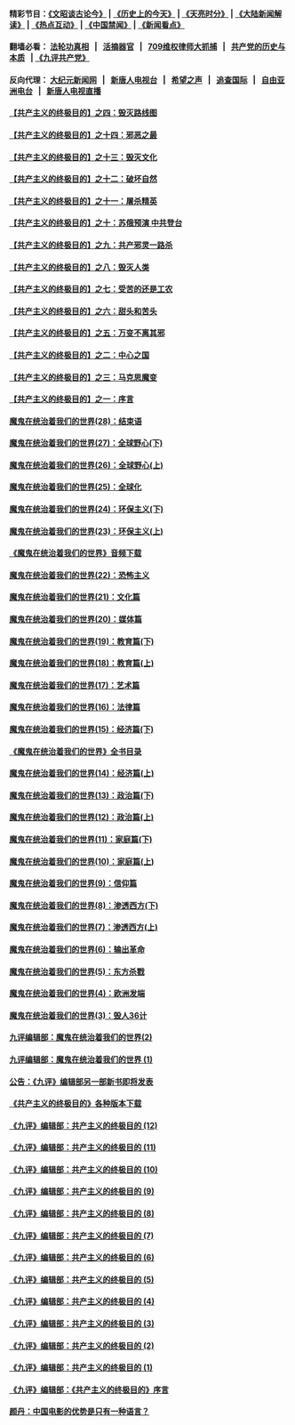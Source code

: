 #### 精彩节目：[《文昭谈古论今》](http://134.209.198.168/wenzhao) | [《历史上的今天》](http://134.209.198.168/today-in-history) | [《天亮时分》](http://134.209.198.168/tianliang) | [《大陆新闻解读》](http://134.209.198.168/ntdtv-comedy) | [《热点互动》](http://134.209.198.168/ntdtv-rdhd)  | [《中国禁闻》](http://134.209.198.168/ntdtv-news) | [《新闻看点》](http://134.209.198.168/news-insight) 

  #### 翻墙必看： [法轮功真相](http://134.209.198.168:10000/videos/truth.html) &nbsp;&nbsp;|&nbsp;&nbsp; [活摘器官](http://134.209.198.168:10000/videos/res/Organs/) &nbsp;&nbsp;|&nbsp;&nbsp; [709维权律师大抓捕](http://134.209.198.168:10000/videos/709/) &nbsp;&nbsp;|&nbsp;&nbsp; [共产党的历史与本质](http://134.209.198.168:10000/videos/ccp.html) &nbsp;&nbsp;| [《九评共产党》](http://134.209.198.168:10000/videos/jiuping/) 

#### 反向代理： [大纪元新闻网](http://134.209.198.168:10080/) &nbsp;&nbsp;|&nbsp;&nbsp; [新唐人电视台](http://134.209.198.168:8000/) &nbsp;&nbsp;|&nbsp;&nbsp; [希望之声](http://134.209.198.168:8200/) &nbsp;&nbsp;|&nbsp;&nbsp; [追查国际](http://134.209.198.168:10010/) &nbsp;&nbsp;|&nbsp;&nbsp; [自由亚洲电台](http://134.209.198.168:9800/) &nbsp;&nbsp;|&nbsp;&nbsp; [新唐人电视直播](http://134.209.198.168/) 

#### [【共产主义的终极目的】之四：毁灭路线图](../pages/nsc422/n11086284.md?t=04051837) 

#### [【共产主义的终极目的】之十四：邪恶之最](../pages/nsc422/n11150249.md?t=04051837) 

#### [【共产主义的终极目的】之十三：毁灭文化](../pages/nsc422/n11135227.md?t=04051837) 

#### [【共产主义的终极目的】之十二：破坏自然](../pages/nsc422/n11135214.md?t=04051837) 

#### [【共产主义的终极目的】之十一：屠杀精英](../pages/nsc422/n11118442.md?t=04051837) 

#### [【共产主义的终极目的】之十：苏俄预演 中共登台](../pages/nsc422/n11118424.md?t=04051837) 

#### [【共产主义的终极目的】之九：共产邪灵一路杀](../pages/nsc422/n11114139.md?t=04051837) 

#### [【共产主义的终极目的】之八：毁灭人类](../pages/nsc422/n11108503.md?t=04051837) 

#### [【共产主义的终极目的】之七：受苦的还是工农](../pages/nsc422/n11101809.md?t=04051837) 

#### [【共产主义的终极目的】之六：甜头和苦头](../pages/nsc422/n11096971.md?t=04051837) 

#### [【共产主义的终极目的】之五：万变不离其邪](../pages/nsc422/n11091285.md?t=04051837) 

#### [【共产主义的终极目的】之二：中心之国](../pages/nsc422/n11047728.md?t=04051837) 

#### [【共产主义的终极目的】之三：马克思魔变](../pages/nsc422/n11061941.md?t=04051837) 

#### [【共产主义的终极目的】之一：序言](../pages/nsc422/n11086077.md?t=04051837) 

#### [魔鬼在统治着我们的世界(28)：结束语](../pages/nsc422/n10936246.md?t=04051837) 

#### [魔鬼在统治着我们的世界(27)：全球野心(下)](../pages/nsc422/n10928319.md?t=04051837) 

#### [魔鬼在统治着我们的世界(26)：全球野心(上)](../pages/nsc422/n10900318.md?t=04051837) 

#### [魔鬼在统治着我们的世界(25)：全球化](../pages/nsc422/n10788205.md?t=04051837) 

#### [魔鬼在统治着我们的世界(24)：环保主义(下)](../pages/nsc422/n10695307.md?t=04051837) 

#### [魔鬼在统治着我们的世界(23)：环保主义(上)](../pages/nsc422/n10688613.md?t=04051837) 

#### [《魔鬼在统治着我们的世界》音频下载](../pages/nsc422/n10635553.md?t=04051837) 

#### [魔鬼在统治着我们的世界(22)：恐怖主义](../pages/nsc422/n10614727.md?t=04051837) 

#### [魔鬼在统治着我们的世界(21)：文化篇](../pages/nsc422/n10597706.md?t=04051837) 

#### [魔鬼在统治着我们的世界(20)：媒体篇](../pages/nsc422/n10586579.md?t=04051837) 

#### [魔鬼在统治着我们的世界(19)：教育篇(下)](../pages/nsc422/n10564808.md?t=04051837) 

#### [魔鬼在统治着我们的世界(18)：教育篇(上)](../pages/nsc422/n10526970.md?t=04051837) 

#### [魔鬼在统治着我们的世界(17)：艺术篇](../pages/nsc422/n10499093.md?t=04051837) 

#### [魔鬼在统治着我们的世界(16)：法律篇](../pages/nsc422/n10485969.md?t=04051837) 

#### [魔鬼在统治着我们的世界(15)：经济篇(下)](../pages/nsc422/n10469975.md?t=04051837) 

#### [《魔鬼在统治着我们的世界》全书目录](../pages/nsc422/n10464261.md?t=04051837) 

#### [魔鬼在统治着我们的世界(14)：经济篇(上)](../pages/nsc422/n10457370.md?t=04051837) 

#### [魔鬼在统治着我们的世界(13)：政治篇(下)](../pages/nsc422/n10448270.md?t=04051837) 

#### [魔鬼在统治着我们的世界(12)：政治篇(上)](../pages/nsc422/n10444576.md?t=04051837) 

#### [魔鬼在统治着我们的世界(11)：家庭篇(下)](../pages/nsc422/n10440961.md?t=04051837) 

#### [魔鬼在统治着我们的世界(10)：家庭篇(上)](../pages/nsc422/n10435448.md?t=04051837) 

#### [魔鬼在统治着我们的世界(9)：信仰篇](../pages/nsc422/n10432159.md?t=04051837) 

#### [魔鬼在统治着我们的世界(8)：渗透西方(下)](../pages/nsc422/n10429603.md?t=04051837) 

#### [魔鬼在统治着我们的世界(7)：渗透西方(上)](../pages/nsc422/n10426013.md?t=04051837) 

#### [魔鬼在统治着我们的世界(6)：输出革命](../pages/nsc422/n10421536.md?t=04051837) 

#### [魔鬼在统治着我们的世界(5)：东方杀戮](../pages/nsc422/n10417707.md?t=04051837) 

#### [魔鬼在统治着我们的世界(4)：欧洲发端](../pages/nsc422/n10414890.md?t=04051837) 

#### [魔鬼在统治着我们的世界(3)：毁人36计](../pages/nsc422/n10411583.md?t=04051837) 

#### [九评编辑部：魔鬼在统治着我们的世界(2)](../pages/nsc422/n10410036.md?t=04051837) 

#### [九评编辑部：魔鬼在统治着我们的世界 (1)](../pages/nsc422/n10406825.md?t=04051837) 

#### [公告：《九评》编辑部另一部新书即将发表](../pages/nsc422/n10405104.md?t=04051837) 

#### [《共产主义的终极目的》各种版本下载](../pages/nsc422/n10022138.md?t=04051837) 

#### [《九评》编辑部：共产主义的终极目的 (12)](../pages/nsc422/n9933272.md?t=04051837) 

#### [《九评》编辑部：共产主义的终极目的 (11)](../pages/nsc422/n9924973.md?t=04051837) 

#### [《九评》编辑部：共产主义的终极目的 (10)](../pages/nsc422/n9920883.md?t=04051837) 

#### [《九评》编辑部：共产主义的终极目的 (9)](../pages/nsc422/n9916363.md?t=04051837) 

#### [《九评》编辑部：共产主义的终极目的 (8)](../pages/nsc422/n9912488.md?t=04051837) 

#### [《九评》编辑部：共产主义的终极目的 (7)](../pages/nsc422/n9901176.md?t=04051837) 

#### [《九评》编辑部：共产主义的终极目的 (6)](../pages/nsc422/n9899359.md?t=04051837) 

#### [《九评》编辑部：共产主义的终极目的 (5)](../pages/nsc422/n9893174.md?t=04051837) 

#### [《九评》编辑部：共产主义的终极目的 (4)](../pages/nsc422/n9891246.md?t=04051837) 

#### [《九评》编辑部：共产主义的终极目的 (3)](../pages/nsc422/n9879879.md?t=04051837) 

#### [《九评》编辑部：共产主义的终极目的 (2)](../pages/nsc422/n9876205.md?t=04051837) 

#### [《九评》编辑部：共产主义的终极目的 (1)](../pages/nsc422/n9865857.md?t=04051837) 

#### [《九评》编辑部：《共产主义的终极目的》序言](../pages/nsc422/n9862666.md?t=04051837) 

#### [颜丹：中国电影的优势是只有一种语言？](../pages/nsc422/n9583062.md?t=04051837) 

